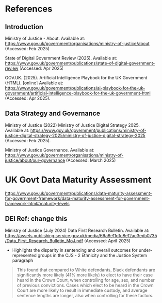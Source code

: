 # References

## Introduction 
Ministry of Justice - About. Available at: https://www.gov.uk/government/organisations/ministry-of-justice/about (Accessed: Feb 2025)

State of Digital Government Review (2025). Available at: https://www.gov.uk/government/publications/state-of-digital-government-review (Accessed: Apr 2025)

GOV.UK. (2025). Artificial Intelligence Playbook for the UK Government (HTML). [online] Available at: https://www.gov.uk/government/publications/ai-playbook-for-the-uk-government/artificial-intelligence-playbook-for-the-uk-government-html (Accessed: Apr 2025).

## Data Strategy and Governance
Ministry of Justice (2022) Ministry of Justice Digital Strategy 2025. Available at: https://www.gov.uk/government/publications/ministry-of-justice-digital-strategy-2025/ministry-of-justice-digital-strategy-2025 (Accessed: Feb 2025).

Ministry of Justice Governance. Available at: https://www.gov.uk/government/organisations/ministry-of-justice/about/our-governance (Accessed: March 2025)

# UK Govt Data Maturity Assessment
https://www.gov.uk/government/publications/data-maturity-assessment-for-government-framework/data-maturity-assessment-for-government-framework-html#maturity-levels

## DEI Ref: change this
Ministry of Justice (July 2024) Data First Research Bulletin. Available at: https://assets.publishing.service.gov.uk/media/66a8e11dfc8e12ac3edb0735/Data_First_Research_Bulletin_MoJ.pdf (Accessed: April 2025)

 * Highlights the disparity in sentencing and overall outcomes for under-represented groups in the CJS - 2 Ethnicity and the Justice System paragraph

> This found that compared to White defendants, Black defendants are significantly more likely (41% more likely) to elect to have their case heard in the Crown Court, when controlling for age, sex, and number of previous convictions.
> Cases which elect to be heard in the Crown Court are more likely to result in immediate custody, and average sentence lengths are longer, also when controlling for these factors.

 
